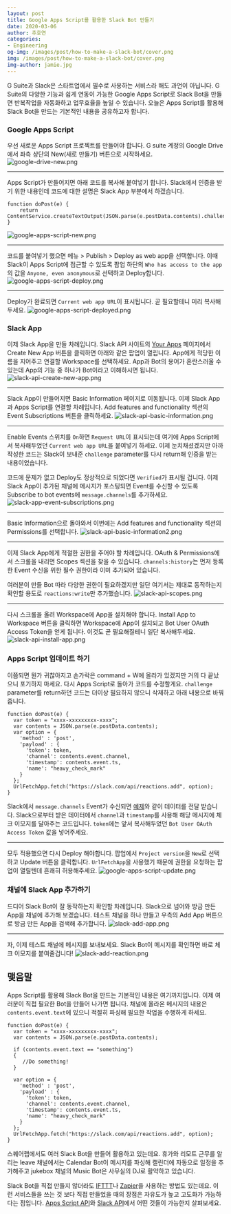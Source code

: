 ```yaml
---
layout: post
title: Google Apps Script를 활용한 Slack Bot 만들기
date: 2020-03-06
author: 추호연
categories: 
- Engineering
og-img: /images/post/how-to-make-a-slack-bot/cover.png
img: /images/post/how-to-make-a-slack-bot/cover.png
img-author: jamie.jpg
---
```

G Suite과 Slack은 스타트업에서 필수로 사용하는 서비스라 해도 과언이 아닙니다. G Suite의 다양한 기능과 쉽게 연동이 가능한 Google Apps Script로 Slack Bot을 만들면 반복작업을 자동화하고 업무효율을 높일 수 있습니다.
오늘은 Apps Script를 활용해 Slack Bot을 만드는 기본적인 내용을 공유하고자 합니다. 


### Google Apps Script
우선 새로운 Apps Script 프로젝트를 만들어야 합니다. G suite 계정의 Google Drive에서 좌측 상단의 New(새로 만들기) 버튼으로 시작하세요.
![google-drive-new.png](/images/post/how-to-make-a-slack-bot/google-drive-new.png)

---

Apps Script가 만들어지면 아래 코드를 복사해 붙여넣기 합니다. Slack에서 인증을 받기 위한 내용인데 코드에 대한 설명은 Slack App 부분에서 하겠습니다.

    function doPost(e) {
        return ContentService.createTextOutput(JSON.parse(e.postData.contents).challenge);
    }

![google-apps-script-new.png](/images/post/how-to-make-a-slack-bot/google-apps-script-new.png)

---

코드를 붙여넣기 했으면 메뉴 > Publish > Deploy as web app을 선택합니다. 이때 Slack이 Apps Script에 접근할 수 있도록 팝업 하단의 `Who has access to the app`의 값을 `Anyone, even anonymous`로 선택하고 Deploy합니다.
![google-apps-script-deploy.png](/images/post/how-to-make-a-slack-bot/google-apps-script-deploy.png)

---

Deploy가 완료되면 `Current web app URL`이 표시됩니다. 곧 필요할테니 미리 복사해두세요.
![google-apps-script-deployed.png](/images/post/how-to-make-a-slack-bot/google-apps-script-deployed.png)

### Slack App
이제 Slack App을 만들 차례입니다. Slack API 사이트의 [Your Apps](https://api.slack.com/apps) 페이지에서 Create New App 버튼을 클릭하면 아래와 같은 팝업이 열립니다.
App에게 적당한 이름을 지어주고 연결할 Workspace를 선택하세요. App과 Bot의 용어가 혼란스러울 수 있는데 App의 기능 중 하나가 Bot이라고 이해하시면 됩니다.
![slack-api-create-new-app.png](/images/post/how-to-make-a-slack-bot/slack-api-create-new-app.png)

---

Slack App이 만들어지면 Basic Information 페이지로 이동됩니다. 이제 Slack App과 Apps Script를 연결할 차례입니다. Add features and functionality 섹션의 Event Subscriptions 버튼을 클릭하세요.
![slack-api-basic-information.png](/images/post/how-to-make-a-slack-bot/slack-api-basic-information.png)

---

Enable Events 스위치를 `On`하면 `Request URL`이 표시되는데 여기에 Apps Script에서 복사해두었던 `Current web app URL`을 붙여넣기 하세요. 이제 눈치채셨겠지만 아까 작성한 코드는 Slack이 보내준 `challenge` parameter를 다시 return해 인증을 받는 내용이었습니다.

코드에 문제가 없고 Deploy도 정상적으로 되었다면 `Verified`가 표시될 겁니다. 이제 Slack App이 추가된 채널에 메시지가 포스팅되면 Event를 수신할 수 있도록 Subscribe to bot events에 `message.channels`를 추가하세요. 
![slack-app-event-subscriptions.png](/images/post/how-to-make-a-slack-bot/slack-app-event-subscriptions.png)

---

Basic Information으로 돌아와서 이번에는 Add features and functionality 섹션의 Permissions를 선택합니다.
![slack-api-basic-information2.png](/images/post/how-to-make-a-slack-bot/slack-api-basic-information2.png)

---

이제 Slack App에게 적절한 권한을 주어야 할 차례입니다. OAuth & Permissions에서 스크롤을 내리면 Scopes 섹션을 찾을 수 있습니다. `channels:history`는 먼저 등록한 Event 수신을 위한 필수 권한이라 이미 추가되어 있습니다.

여러분이 만들 Bot 따라 다양한 권한이 필요하겠지만 일단 여기서는 제대로 동작하는지 확인할 용도로 `reactions:write`만 추가했습니다.
![slack-api-scopes.png](/images/post/how-to-make-a-slack-bot/slack-api-scopes.png)

---

다시 스크롤을 올려 Workspace에 App을 설치해야 합니다. Install App to Workspace 버튼을 클릭하면 Workspace에 App이 설치되고 Bot User OAuth Access Token을 얻게 됩니다. 이것도 곧 필요해질테니 일단 복사해두세요.
![slack-api-install-app.png](/images/post/how-to-make-a-slack-bot/slack-api-install-app.png)

### Apps Script 업데이트 하기
이쯤되면 뭔가 귀찮아지고 손가락은 command + W에 올라가 있겠지만 거의 다 끝났으니 포기하지 마세요. 다시 Apps Script로 돌아가 코드를 수정할게요. `challenge` parameter를 return하던 코드는 더이상 필요하지 않으니 삭제하고 아래 내용으로 바꿔줍니다.

    function doPost(e) {
      var token = "xxxx-xxxxxxxxx-xxxx";
      var contents = JSON.parse(e.postData.contents);
      var option = {
        'method' : 'post',
        'payload' : {
          'token': token,
          'channel': contents.event.channel,
          'timestamp': contents.event.ts,
          'name': "heavy_check_mark"
        }
      };
      UrlFetchApp.fetch("https://slack.com/api/reactions.add", option);
    }

Slack에서 `message.channels` Event가 수신되면 [예제](https://api.slack.com/events/message.channels)와 같이 데이터를 전달 받습니다.
Slack으로부터 받은 데이터에서 `channel`과 `timestamp`를 사용해 해당 메시지에 체크 이모지를 달아주는 코드입니다. `token`에는 앞서 복사해두었던 `Bot User OAuth Access Token` 값을 넣어주세요.
 
---
    
모두 적용했으면 다시 Deploy 해야합니다. 팝업에서 `Project version`을 `New`로 선택하고 Update 버튼을 클릭합니다. `UrlFetchApp`을 사용했기 때문에 권한을 요청하는 팝업이 열릴텐데 흔쾌히 허용해주세요.
![google-apps-script-update.png](/images/post/how-to-make-a-slack-bot/google-apps-script-update.png)

### 채널에 Slack App 추가하기
드디어 Slack Bot이 잘 동작하는지 확인할 차례입니다. Slack으로 넘어와 방금 만든 App을 채널에 추가해 보겠습니다. 테스트 채널을 하나 만들고 우측의 Add App 버튼으로 방금 만든 App을 검색해 추가합니다.
![slack-add-app.png](/images/post/how-to-make-a-slack-bot/slack-add-app.png)

---

자, 이제 테스트 채널에 메시지를 보내보세요. Slack Bot이 메시지를 확인하면 바로 체크 이모지를 붙여줄겁니다!
![slack-add-reaction.png](/images/post/how-to-make-a-slack-bot/slack-add-reaction.png)

## 맺음말
Apps Script를 활용해 Slack Bot을 만드는 기본적인 내용은 여기까지입니다. 이제 여러분이 직접 필요한 Bot을 만들어 나가면 됩니다. 채널에 올라온 메시지의 내용은 `contents.event.text`에 있으니 적절히 파싱해 필요한 작업을 수행하게 하세요.

    function doPost(e) {
      var token = "xxxx-xxxxxxxxx-xxxx";
      var contents = JSON.parse(e.postData.contents);
      
      if (contents.event.text == "something")
      {
         //Do something!
      }
      
      var option = {
        'method' : 'post',
        'payload' : {
          'token': token,
          'channel': contents.event.channel,
          'timestamp': contents.event.ts,
          'name': "heavy_check_mark"
        }
      };
      UrlFetchApp.fetch("https://slack.com/api/reactions.add", option);
    }
    
스퀘어랩에서도 여러 Slack Bot을 만들어 활용하고 있는데요. 휴가와 리모트 근무를 알리는 leave 채널에서는 Calendar Bot이 메시지를 파싱해 캘린더에 자동으로 일정을 추가해주고 jukebox 채널의 Music Bot은 사무실의 DJ로 활약하고 있습니다.

Slack Bot을 직접 만들지 않더라도 [IFTTT](https://ifttt.com/)나 [Zapier](https://zapier.com/home)을 사용하는 방법도 있는데요. 이런 서비스들을 쓰는 것 보다 직접 만들었을 때의 장점은 자유도가 높고 고도화가 가능하다는 점입니다.
[Apps Script API](https://developers.google.com/apps-script/api)와 [Slack API](https://api.slack.com/)에서 어떤 것들이 가능한지 살펴보세요.